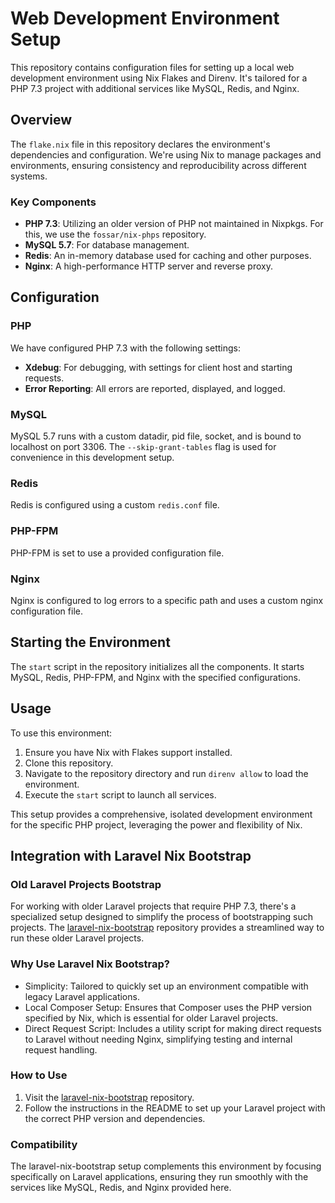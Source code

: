 # Web Development Environment Setup

This repository contains configuration files for setting up a local web development environment using Nix Flakes and Direnv. It's tailored for a PHP 7.3 project with additional services like MySQL, Redis, and Nginx.

## Overview

The `flake.nix` file in this repository declares the environment's dependencies and configuration. We're using Nix to manage packages and environments, ensuring consistency and reproducibility across different systems.

### Key Components

- **PHP 7.3**: Utilizing an older version of PHP not maintained in Nixpkgs. For this, we use the `fossar/nix-phps` repository.
- **MySQL 5.7**: For database management.
- **Redis**: An in-memory database used for caching and other purposes.
- **Nginx**: A high-performance HTTP server and reverse proxy.

## Configuration

### PHP

We have configured PHP 7.3 with the following settings:
- **Xdebug**: For debugging, with settings for client host and starting requests.
- **Error Reporting**: All errors are reported, displayed, and logged.

### MySQL

MySQL 5.7 runs with a custom datadir, pid file, socket, and is bound to localhost on port 3306. The `--skip-grant-tables` flag is used for convenience in this development setup.

### Redis

Redis is configured using a custom `redis.conf` file.

### PHP-FPM

PHP-FPM is set to use a provided configuration file.

### Nginx

Nginx is configured to log errors to a specific path and uses a custom nginx configuration file.

## Starting the Environment

The `start` script in the repository initializes all the components. It starts MySQL, Redis, PHP-FPM, and Nginx with the specified configurations.

## Usage

To use this environment:
1. Ensure you have Nix with Flakes support installed.
2. Clone this repository.
3. Navigate to the repository directory and run `direnv allow` to load the environment.
4. Execute the `start` script to launch all services.

This setup provides a comprehensive, isolated development environment for the specific PHP project, leveraging the power and flexibility of Nix.

## Integration with Laravel Nix Bootstrap

### Old Laravel Projects Bootstrap
For working with older Laravel projects that require PHP 7.3, there's a specialized setup designed to simplify the process of bootstrapping such projects. The [laravel-nix-bootstrap](https://github.com/osandell/laravel-nix-bootstrap) repository provides a streamlined way to run these older Laravel projects.

### Why Use Laravel Nix Bootstrap?
- Simplicity: Tailored to quickly set up an environment compatible with legacy Laravel applications.
- Local Composer Setup: Ensures that Composer uses the PHP version specified by Nix, which is essential for older Laravel projects.
- Direct Request Script: Includes a utility script for making direct requests to Laravel without needing Nginx, simplifying testing and internal request handling.

### How to Use
1. Visit the [laravel-nix-bootstrap](https://github.com/osandell/laravel-nix-bootstrap) repository.
2. Follow the instructions in the README to set up your Laravel project with the correct PHP version and dependencies.

### Compatibility
The laravel-nix-bootstrap setup complements this environment by focusing specifically on Laravel applications, ensuring they run smoothly with the services like MySQL, Redis, and Nginx provided here.

